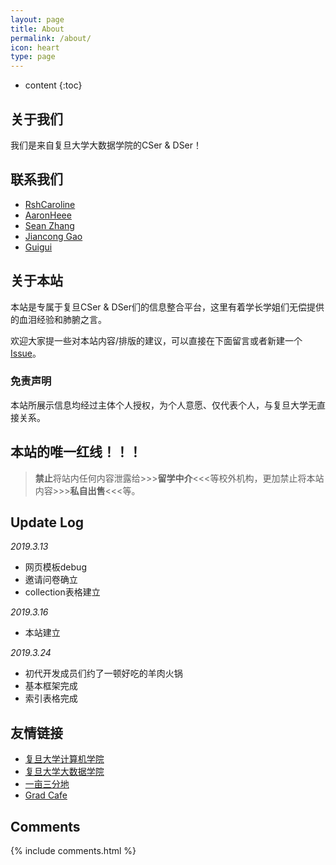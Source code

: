 ```yaml
---
layout: page
title: About
permalink: /about/
icon: heart
type: page
---
```


* content
{:toc}

## 关于我们

我们是来自复旦大学大数据学院的CSer & DSer！

## 联系我们

* [RshCaroline](https://rshcaroline.github.io/)
* [AaronHeee](https://aaronheee.github.io/)
* [Sean Zhang](https://zhangshun97.github.io/)
* [Jiancong Gao](https://github.com/jianconggao)
* [Guigui](https://github.com/Lidonghao1996)

## 关于本站

本站是专属于复旦CSer & DSer们的信息整合平台，这里有着学长学姐们无偿提供的血泪经验和肺腑之言。

欢迎大家提一些对本站内容/排版的建议，可以直接在下面留言或者新建一个 [Issue](https://github.com/Gaohaoyang/gaohaoyang.github.io/issues)。

### 免责声明

本站所展示信息均经过主体个人授权，为个人意愿、仅代表个人，与复旦大学无直接关系。

## **本站的唯一红线！！！**

> **禁止**将站内任何内容泄露给>>>**留学中介**<<<等校外机构，更加禁止将本站内容>>>**私自出售**<<<等。

## Update Log
*2019.3.13*

- 网页模板debug
- 邀请问卷确立
- collection表格建立


*2019.3.16*

- 本站建立

*2019.3.24*

- 初代开发成员们约了一顿好吃的羊肉火锅
- 基本框架完成
- 索引表格完成

## 友情链接

* [复旦大学计算机学院](http://www.cs.fudan.edu.cn/)
* [复旦大学大数据学院](www.sds.fudan.edu.cn/)
* [一亩三分地](https://www.1point3acres.com/bbs/)
* [Grad Cafe](https://www.thegradcafe.com/)

## Comments

{% include comments.html %}
